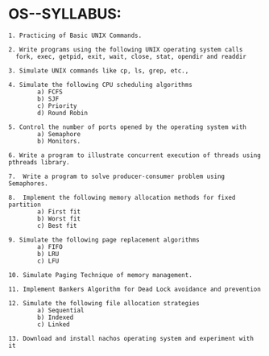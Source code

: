 # OS--SYLLABUS:


    1. Practicing of Basic UNIX Commands. 

    2. Write programs using the following UNIX operating system calls 
      fork, exec, getpid, exit, wait, close, stat, opendir and readdir 
    
    3. Simulate UNIX commands like cp, ls, grep, etc., 
    
    4. Simulate the following CPU scheduling algorithms 
            a) FCFS 
            b) SJF
            c) Priority
            d) Round Robin 
    
    5. Control the number of ports opened by the operating system with 
            a) Semaphore 
            b) Monitors.
    
    6. Write a program to illustrate concurrent execution of threads using pthreads library.
    
    7.  Write a program to solve producer-consumer problem using Semaphores.
    
    8.  Implement the following memory allocation methods for fixed partition 
            a) First fit
            b) Worst fit 
            c) Best fit 
    
    9. Simulate the following page replacement algorithms 
            a) FIFO 
            b) LRU 
            c) LFU 
    
    10. Simulate Paging Technique of memory management. 
    
    11. Implement Bankers Algorithm for Dead Lock avoidance and prevention 
    
    12. Simulate the following file allocation strategies 
            a) Sequential
            b) Indexed 
            c) Linked 
    
    13. Download and install nachos operating system and experiment with it 
